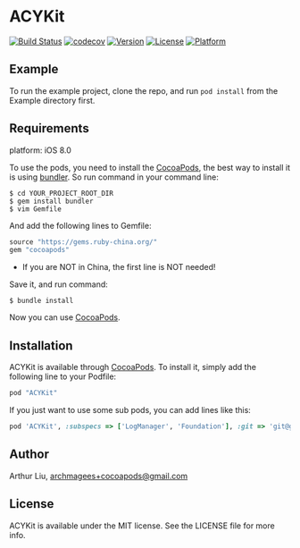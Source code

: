 # ACYKit

[![Build Status](https://www.bitrise.io/app/429993d68cdbb9b8/status.svg?token=XxLWJwSvyQTkJVs53Jbabw)](https://www.bitrise.io/app/429993d68cdbb9b8)
[![codecov](https://codecov.io/gh/archmagees/ACYKit/branch/master/graph/badge.svg)](https://codecov.io/gh/archmagees/ACYKit)
[![Version](https://img.shields.io/cocoapods/v/ACYKit.svg?style=flat)](http://cocoapods.org/pods/ACYKit)
[![License](https://img.shields.io/cocoapods/l/ACYKit.svg?style=flat)](http://cocoapods.org/pods/ACYKit)
[![Platform](https://img.shields.io/cocoapods/p/ACYKit.svg?style=flat)](http://cocoapods.org/pods/ACYKit)

## Example

To run the example project, clone the repo, and run `pod install` from the Example directory first.

## Requirements

platform: iOS 8.0

To use the pods, you need to install the [CocoaPods](http://cocoapods.org), the best way to install it is using [bundler](http://bundler.io). So run command in your command line:

```shell
$ cd YOUR_PROJECT_ROOT_DIR
$ gem install bundler
$ vim Gemfile
```
And add the following lines to Gemfile:
```ruby
source "https://gems.ruby-china.org/"
gem "cocoapods"
```
*  If you are NOT in China, the first line is NOT needed!

Save it, and run command:

```shell
$ bundle install
```
Now you can use [CocoaPods](http://cocoapods.org).

## Installation

ACYKit is available through [CocoaPods](http://cocoapods.org). To install
it, simply add the following line to your Podfile:

```ruby
pod "ACYKit"
```

If you just want to use some sub pods, you can add lines like this:

```ruby
pod 'ACYKit', :subspecs => ['LogManager', 'Foundation'], :git => 'git@github.com:archmagees/ACYKit.git
```

## Author

Arthur Liu, archmagees+cocoapods@gmail.com

## License

ACYKit is available under the MIT license. See the LICENSE file for more info.
